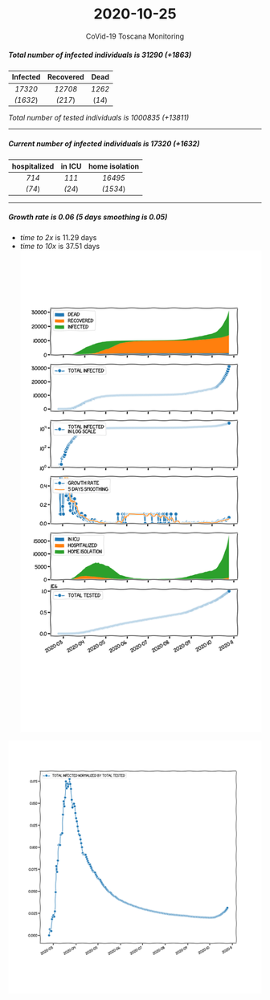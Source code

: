 <div align='center'>

# 2020-10-25
CoVid-19 Toscana Monitoring
</div>

##### Total number of infected individuals is 31290 (+1863)
Infected | Recovered | Dead
:---: | :---: | :---:
*17320* | *12708* | *1262*
*(1632*) | *(217*) | (*14*)

*Total number of tested individuals is 1000835 (+13811)*
***
##### Current number of infected individuals is 17320 (+1632)
hospitalized | in ICU | home isolation
:---: | :---: | :---:
*714* |*111* |*16495*
*(74*) |*(24*) |*(1534*)
***
##### Growth rate is 0.06 (5 days smoothing is 0.05)
- *time to 2x* is 11.29 days
- *time to 10x* is 37.51 days
![stats][stats]

![infected_normalized][infected_normalized]

[stats]: stats_Toscana.png
[infected_normalized]: infected_normalized_Toscana.png
